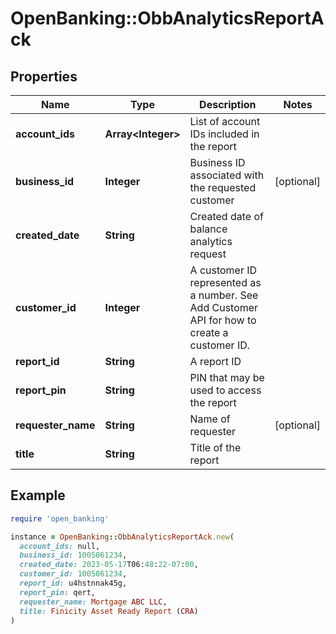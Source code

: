 # OpenBanking::ObbAnalyticsReportAck

## Properties

| Name | Type | Description | Notes |
| ---- | ---- | ----------- | ----- |
| **account_ids** | **Array&lt;Integer&gt;** | List of account IDs included in the report |  |
| **business_id** | **Integer** | Business ID associated with the requested customer | [optional] |
| **created_date** | **String** | Created date of balance analytics request |  |
| **customer_id** | **Integer** | A customer ID represented as a number. See Add Customer API for how to create a customer ID. |  |
| **report_id** | **String** | A report ID |  |
| **report_pin** | **String** | PIN that may be used to access the report |  |
| **requester_name** | **String** | Name of requester | [optional] |
| **title** | **String** | Title of the report |  |

## Example

```ruby
require 'open_banking'

instance = OpenBanking::ObbAnalyticsReportAck.new(
  account_ids: null,
  business_id: 1005061234,
  created_date: 2023-05-17T06:48:22-07:00,
  customer_id: 1005061234,
  report_id: u4hstnnak45g,
  report_pin: qert,
  requester_name: Mortgage ABC LLC,
  title: Finicity Asset Ready Report (CRA)
)
```

